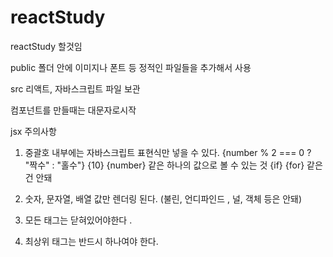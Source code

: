 # reactStudy
reactStudy 할것임


public 폴더 안에 이미지나 폰트 등 정적인 파일들을 추가해서 사용

src 리액트, 자바스크립트 파일 보관


컴포넌트를 만들때는 대문자로시작


jsx 주의사항
1. 중괄호 내부에는 자바스크립트 표현식만 넣을 수 있다.
{number % 2 === 0 ? "짝수" : "홀수"}
{10} {number} 같은 하나의 값으로 볼 수 있는 것 
{if} {for} 같은건 안돼

2. 숫자, 문자열, 배열 값만 렌더링 된다. (불린, 언디파인드 , 널, 객체 등은 안돼)

3. 모든 태그는 닫혀있어야한다 .

4. 최상위 태그는 반드시 하나여야 한다.